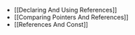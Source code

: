 - [[Declaring And Using References]]
 - [[Comparing Pointers And References]]
 - [[References And Const]]

